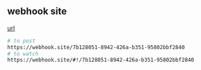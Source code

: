 webhook site
-

[url](https://webhook.site/)

````sh
# to post
https://webhook.site/7b128051-8942-426a-b351-95802bbf2840
# to watch
https://webhook.site/#!/7b128051-8942-426a-b351-95802bbf2840
````
